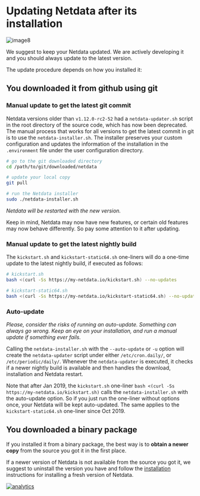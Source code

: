 # Updating Netdata after its installation

![image8](https://cloud.githubusercontent.com/assets/2662304/14253735/536f4580-fa95-11e5-9f7b-99112b31a5d7.gif)

We suggest to keep your Netdata updated. We are actively developing it and you should always update to the latest version.

The update procedure depends on how you installed it:

## You downloaded it from github using git

### Manual update to get the latest git commit

Netdata versions older than `v1.12.0-rc2-52` had a `netdata-updater.sh` script in the root directory of the source code, which has now been deprecated. The manual process that works for all versions to get the latest commit in git is to use the `netdata-installer.sh`. The installer preserves your custom configuration and updates the information of the installation in the `.environment` file under the user configuration directory.

```sh
# go to the git downloaded directory
cd /path/to/git/downloaded/netdata

# update your local copy
git pull

# run the Netdata installer
sudo ./netdata-installer.sh
```

_Netdata will be restarted with the new version._

Keep in mind, Netdata may now have new features, or certain old features may now behave differently. So pay some attention to it after updating.

### Manual update to get the latest nightly build

The `kickstart.sh` and `kickstart-static64.sh` one-liners will do a one-time update to the latest nightly build, if executed as follows:

```sh
# kickstart.sh
bash <(curl -Ss https://my-netdata.io/kickstart.sh) --no-updates

# kickstart-static64.sh
bash <(curl -Ss https://my-netdata.io/kickstart-static64.sh) --no-updates
```

### Auto-update

_Please, consider the risks of running an auto-update. Something can always go wrong. Keep an eye on your installation, and run a manual update if something ever fails._

Calling the `netdata-installer.sh` with the `--auto-update` or `-u` option will create the `netdata-updater` script under 
either  `/etc/cron.daily/`, or `/etc/periodic/daily/`. Whenever the `netdata-updater` is executed, it checks if a newer nightly build is available and then handles the download, installation and Netdata restart.  

Note that after Jan 2019, the `kickstart.sh` one-liner `bash <(curl -Ss https://my-netdata.io/kickstart.sh)` calls the `netdata-installer.sh` with the auto-update option. So if you just run the one-liner without options once, your Netdata will be kept auto-updated. The same applies to the `kickstart-static64.sh` one-liner since Oct 2019.

## You downloaded a binary package

If you installed it from a binary package, the best way is to **obtain a newer copy** from the source you got it in the first place.

If a newer version of Netdata is not available from the source you got it, we suggest to uninstall the version you have and follow the [installation](README.md) instructions for installing a fresh version of Netdata.

[![analytics](https://www.google-analytics.com/collect?v=1&aip=1&t=pageview&_s=1&ds=github&dr=https%3A%2F%2Fgithub.com%2Fnetdata%2Fnetdata&dl=https%3A%2F%2Fmy-netdata.io%2Fgithub%2Finstaller%2FUPDATE&_u=MAC~&cid=5792dfd7-8dc4-476b-af31-da2fdb9f93d2&tid=UA-64295674-3)](<>)
